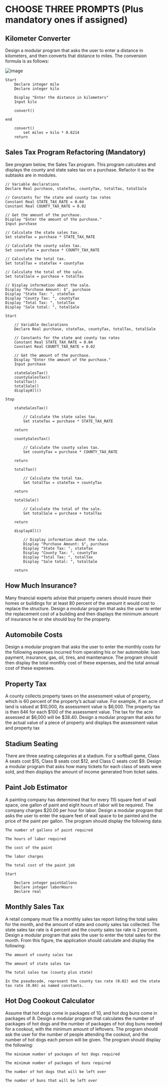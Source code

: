 # CHOOSE THREE PROMPTS (Plus mandatory ones if assigned)
## Kilometer Converter

Design a modular program that asks the user to enter a distance in kilometers, and then converts that distance to miles. The conversion formula is as follows:

![image](https://user-images.githubusercontent.com/47218880/67329523-99b2e300-f4e0-11e9-8a30-3f31fbd76ae1.png)

```
Start
    Declare integer mile
    Declare integer kilo

    Display "Enter the distance in kilometers"
    Input kilo

    convert()

end

    convert()
        set miles = kilo * 0.6214
    return

```

## Sales Tax Program Refactoring (Mandatory)

See program below,  the Sales Tax program. This program calculates and displays the county and state sales tax on a purchase. Refactor it so the subtasks are in modules.
```
// Variable declarations
Declare Real purchase, stateTax, countyTax, totalTax, totalSale

// Constants for the state and county tax rates
Constant Real STATE_TAX_RATE = 0.04
Constant Real COUNTY_TAX_RATE = 0.02

// Get the amount of the purchase.
Display "Enter the amount of the purchase."
Input purchase

// Calculate the state sales tax.
Set stateTax = purchase * STATE_TAX_RATE

// Calculate the county sales tax.
Set countyTax = purchase * COUNTY_TAX_RATE

// Calculate the total tax.
Set totalTax = stateTax + countyTax

// Calculate the total of the sale.
Set totalSale = purchase + totalTax

// Display information about the sale.
Display "Purchase Amount: $", purchase
Display "State Tax: ", stateTax
Display "County Tax: ", countyTax
Display "Total Tax: ", totalTax
Display "Sale total: ", totalSale
```
```
Start

    // Variable declarations
    Declare Real purchase, stateTax, countyTax, totalTax, totalSale

    // Constants for the state and county tax rates
    Constant Real STATE_TAX_RATE = 0.04
    Constant Real COUNTY_TAX_RATE = 0.02

    // Get the amount of the purchase.
    Display "Enter the amount of the purchase."
    Input purchase

    stateSalesTax()
    countySalesTax()
    totalTax()
    totalSale()
    displayAll()

Stop

    stateSalesTax()

        // Calculate the state sales tax.
        Set stateTax = purchase * STATE_TAX_RATE

    return

    countySalesTax()

        // Calculate the county sales tax.
        Set countyTax = purchase * COUNTY_TAX_RATE

    return

    totalTax()

        // Calculate the total tax.
        Set totalTax = stateTax + countyTax

    return

    totalSale()

        // Calculate the total of the sale.
        Set totalSale = purchase + totalTax

    return

    displayAll()

        // Display information about the sale.
        Display "Purchase Amount: $", purchase
        Display "State Tax: ", stateTax
        Display "County Tax: ", countyTax
        Display "Total Tax: ", totalTax
        Display "Sale total: ", totalSale
    
    return

```



## How Much Insurance?

Many financial experts advise that property owners should insure their homes or buildings for at least 80 percent of the amount it would cost to replace the structure. Design a modular program that asks the user to enter the replacement cost of a building and then displays the minimum amount of insurance he or she should buy for the property.

## Automobile Costs

Design a modular program that asks the user to enter the monthly costs for the following expenses incurred from operating his or her automobile: loan payment, insurance, gas, oil, tires, and maintenance. The program should then display the total monthly cost of these expenses, and the total annual cost of these expenses.

## Property Tax

A county collects property taxes on the assessment value of property, which is 60 percent of the property’s actual value. For example, if an acre of land is valued at $10,000, its assessment value is $6,000. The property tax is then 64¢ for each $100 of the assessment value. The tax for the acre assessed at $6,000 will be $38.40. Design a modular program that asks for the actual value of a piece of property and displays the assessment value and property tax

## Stadium Seating

There are three seating categories at a stadium. For a softball game, Class A seats cost $15, Class B seats cost $12, and Class C seats cost $9. Design a modular program that asks how many tickets for each class of seats were sold, and then displays the amount of income generated from ticket sales.

## Paint Job Estimator

A painting company has determined that for every 115 square feet of wall space, one gallon of paint and eight hours of labor will be required. The company charges $20.00 per hour for labor. Design a modular program that asks the user to enter the square feet of wall space to be painted and the price of the paint per gallon. The program should display the following data:
```
The number of gallons of paint required

The hours of labor required

The cost of the paint

The labor charges

The total cost of the paint job
```

```
Start

    Declare integer paintGallons
    Declare integer laborHours
    Declare real
```

## Monthly Sales Tax

A retail company must file a monthly sales tax report listing the total sales for the month, and the amount of state and county sales tax collected. The state sales tax rate is 4 percent and the county sales tax rate is 2 percent. Design a modular program that asks the user to enter the total sales for the month. From this figure, the application should calculate and display the following:
```
The amount of county sales tax

The amount of state sales tax

The total sales tax (county plus state)

In the pseudocode, represent the county tax rate (0.02) and the state tax rate (0.04) as named constants.
```
## Hot Dog Cookout Calculator

Assume that hot dogs come in packages of 10, and hot dog buns come in packages of 8. Design a modular program that calculates the number of packages of hot dogs and the number of packages of hot dog buns needed for a cookout, with the minimum amount of leftovers. The program should ask the user for the number of people attending the cookout, and the number of hot dogs each person will be given. The program should display the following:
```
The minimum number of packages of hot dogs required

The minimum number of packages of buns required

The number of hot dogs that will be left over

The number of buns that will be left over
```
